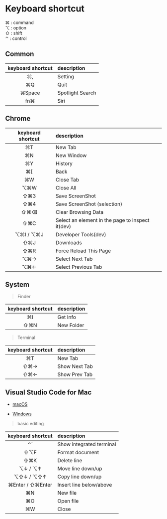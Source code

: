 # Keyboard shortcut

>>
⌘ : command \
⌥ : option \
⇧ : shift \
⌃ : control

## Common

| keyboard shortcut | description |
|:---:|:---|
|⌘,|Setting|
|⌘Q|Quit|
|⌘Space|Spotlight Search|
|fn⌘|Siri|

## Chrome

| keyboard shortcut | description |
|:---:|:---|
|⌘T|New Tab|
|⌘N|New Window|
|⌘Y|History|
|⌘[|Back|
|⌘W|Close Tab|
|⌥⌘W|Close All|
|⇧⌘3|Save ScreenShot|
|⇧⌘4|Save ScreenShot (selection)|
|⇧⌘⌫|Clear Browsing Data|
|⇧⌘C|Select an element in the page to inspect it(dev)|
|⌥⌘I / ⌥⌘J|Developer Tools(dev)|
|⇧⌘J|Downloads|
|⇧⌘R|Force Reload This Page|
|⌥⌘→|Select Next Tab|
|⌥⌘←|Select Previous Tab|

## System

> Finder

| keyboard shortcut | description |
|:---:|:---|
|⌘I|Get Info|
|⇧⌘N|New Folder|

> Terminal

| keyboard shortcut | description |
|:---:|:---|
|⌘T|New Tab|
|⇧⌘→|Show Next Tab|
|⇧⌘←|Show Prev Tab|

## Visual Studio Code for Mac

* [macOS](https://code.visualstudio.com/shortcuts/keyboard-shortcuts-macos.pdf)

* [Windows](https://code.visualstudio.com/shortcuts/keyboard-shortcuts-windows.pdf)

> basic editing

| keyboard shortcut | description |
|:---:|:---|
|⌃`|Show integrated terminal|
|⇧⌥F|Format document|
|⇧⌘K|Delete line|
|⌥↓ / ⌥↑|Move line down/up|
|⌥⇧↓ / ⌥⇧↑|Copy line down/up|
|⌘Enter / ⇧⌘Enter|Insert line below/above|
|⌘N|New file|
|⌘O|Open file|
|⌘W|Close|